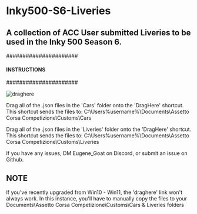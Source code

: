 # Inky500-S6-Liveries
## A collection of ACC User submitted Liveries to be used in the Inky 500 Season 6.

######################
#### INSTRUCTIONS ####
######################

![draghere](https://github.com/EugeneGGHQ/Inky500-S3-Liveries/assets/60108700/7c41629c-25b3-4d7c-8d3d-bf592364aa25)

Drag all of the .json files in the 'Cars' folder onto the 'DragHere' shortcut. This shortcut sends the files to:
C:\Users\%username%\Documents\Assetto Corsa Competizione\Customs\Cars

Drag all of the .json files in the 'Liveries' folder onto the 'DragHere' shortcut. This shortcut sends the files to:
C:\Users\%username%\Documents\Assetto Corsa Competizione\Customs\Liveries

If you have any issues, DM Eugene_Goat on Discord, or submit an issue on Github.

##  NOTE 

If you've recently upgraded from Win10 - Win11, the 'draghere' link won't always work. In this instance, you'll have to manually copy the files to your Documents\Assetto Corsa Competizione\Customs\Cars & Liveries folders

